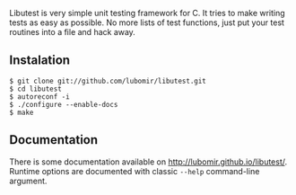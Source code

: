 Libutest is very simple unit testing framework for C. It tries to make writing
tests as easy as possible. No more lists of test functions, just put your test
routines into a file and hack away. 

## Instalation

    $ git clone git://github.com/lubomir/libutest.git
    $ cd libutest
    $ autoreconf -i
    $ ./configure --enable-docs
    $ make

## Documentation

There is some documentation available on <http://lubomir.github.io/libutest/>.
Runtime options are documented with classic `--help` command-line argument.
